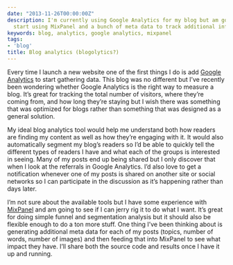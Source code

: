```yaml
---
date: "2013-11-26T00:00:00Z"
description: I'm currently using Google Analytics for my blog but am going to also
  start using MixPanel and a bunch of meta data to track additional info.
keywords: blog, analytics, google analytics, mixpanel
tags:
- 'blog'
title: Blog analytics (blogolytics?)
---
```


Every time I launch a new website one of the first things I do is add <a href="http://www.google.com/analytics/" target="_blank">Google Analytics</a> to start gathering data. This blog was no different but I’ve recently been wondering whether Google Analytics is the right way to measure a blog. It’s great for tracking the total number of visitors, where they’re coming from, and how long they’re staying but I wish there was something that was optimized for blogs rather than something that was designed as a general solution.

My ideal blog analytics tool would help me understand both how readers are finding my content as well as how they’re engaging with it. It would also automatically segment my blog’s readers so I’d be able to quickly tell the different types of readers I have and what each of the groups is interested in seeing. Many of my posts end up being shared but I only discover that when I look at the referrals in Google Analytics. I’d also love to get a notification whenever one of my posts is shared on another site or social networks so I can participate in the discussion as it’s happening rather than days later.

I’m not sure about the available tools but I have some experience with <a href="https://mixpanel.com" target="_blank">MixPanel</a> and am going to see if I can jerry rig it to do what I want. It’s great for doing simple funnel and segmentation analysis but it should also be flexible enough to do a ton more stuff. One thing I’ve been thinking about is generating additional meta data for each of my posts (topics, number of words, number of images) and then feeding that into MixPanel to see what impact they have. I’ll share both the source code and results once I have it up and running.
